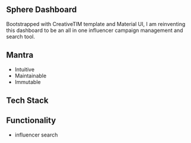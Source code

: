 ## Sphere Dashboard

Bootstrapped with CreativeTIM template and Material UI, I am reinventing this dashboard to be an all in one influencer campaign management and search tool.

## Mantra

* Intuitive
* Maintainable
* Immutable

## Tech Stack


## Functionality 

* influencer search
  
